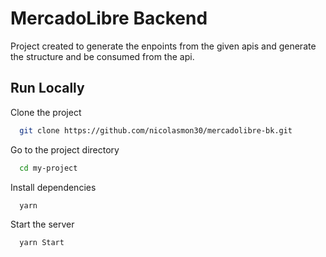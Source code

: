 
# MercadoLibre Backend

Project created to generate the enpoints from the given apis and generate the structure and be consumed from the api.


## Run Locally

Clone the project

```bash
  git clone https://github.com/nicolasmon30/mercadolibre-bk.git
```

Go to the project directory

```bash
  cd my-project
```

Install dependencies

```bash
  yarn
```

Start the server

```bash
  yarn Start
```

